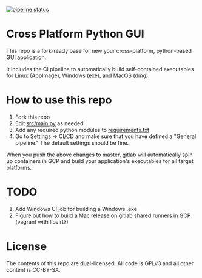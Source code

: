 [![pipeline status](https://gitlab.com/maltfield/cross-platform-python-gui/badges/master/pipeline.svg)](https://gitlab.com/maltfield/cross-platform-python-gui/-/commits/master)

# Cross Platform Python GUI

This repo is a fork-ready base for new your cross-platform, python-based GUI application.

It includes the CI pipeline to automatically build self-contained executables for Linux (AppImage), Windows (exe), and MacOS (dmg).

# How to use this repo

1. Fork this repo
2. Edit [src/main.py](/src/main.py) as needed
3. Add any required python modules to [requirements.txt](/requirements.txt)
4. Go to Settings -> CI/CD and make sure that you have defined a "General pipeline." The default settings should be fine.

When you push the above changes to master, gitlab will automatically spin up containers in GCP and build your application's executables for all target platforms.

# TODO

1. Add Windows CI job for building a Windows .exe
2. Figure out how to build a Mac release on gitlab shared runners in GCP (vagrant with libvirt?)

# License

The contents of this repo are dual-licensed. All code is GPLv3 and all other content is CC-BY-SA.
